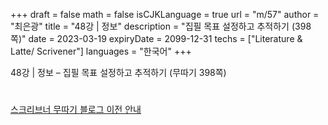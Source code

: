 +++
draft = false
math = false
isCJKLanguage = true
url = "m/57"
author = "최은광"
title = "48강 | 정보"
description = "집필 목표 설정하고 추적하기 (398쪽)"
date = 2023-03-19
expiryDate = 2099-12-31
techs = ["Literature & Latte/ Scrivener"]
languages = "한국어"
+++

48강 | 정보 – 집필 목표 설정하고 추적하기 (무따기 398쪽)

<!--more--> 

#

[스크리브너 무따기 블로그 이전 안내](../../docs/scrivener/newsroom/scrivener-notice-01/)

<br>

<script async src="https://pagead2.googlesyndication.com/pagead/js/adsbygoogle.js?client=ca-pub-2618164900782657"
     crossorigin="anonymous"></script>
<ins class="adsbygoogle"
     style="display:block"
     data-ad-format="autorelaxed"
     data-ad-client="ca-pub-2618164900782657"
     data-ad-slot="3789799679"></ins>
<script>
     (adsbygoogle = window.adsbygoogle || []).push({});
</script>

<br>



#